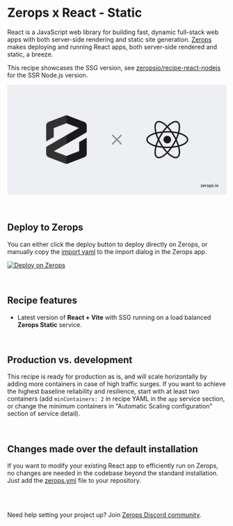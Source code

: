 # Zerops x React - Static

React is a JavaScript web library for building fast, dynamic full-stack web apps with both server-side rendering and static site generation. <a href="https://zerops.io/" target="_blank">Zerops</a> makes deploying and running React apps, both server-side rendered and static, a breeze.

This recipe showcases the SSG version, see [zeropsio/recipe-react-nodejs](https://github.com/zeropsio/recipe-react-nodejs) for the SSR Node.js version.

![react](https://github.com/zeropsio/recipe-shared-assets/blob/main/covers/svg/cover-react.svg)

<br/>

## Deploy to Zerops

You can either click the deploy button to deploy directly on Zerops, or manually copy the [import yaml](https://github.com/zeropsio/recipe-react-static/blob/main/zerops-project-import.yml) to the import dialog in the Zerops app.

[![Deploy on Zerops](https://github.com/zeropsio/recipe-shared-assets/blob/main/deploy-button/green/deploy-button.svg)](https://app.zerops.io/recipe/react-static)

<br/>

## Recipe features
- Latest version of **React + Vite** with SSG running on a load balanced **Zerops Static** service.

<br/>

## Production vs. development
This recipe is ready for production as is, and will scale horizontally by adding more containers in case of high traffic surges. If you want to achieve the highest baseline reliability and resilience, start with at least two containers (add `minContainers: 2` in recipe YAML in the `app` service section, or change the minimum containers in "Automatic Scaling configuration" section of service detail).

<br/>

## Changes made over the default installation
If you want to modify your existing React app to efficiently run on Zerops, no changes are needed in the codebase beyond the standard installation. Just add the [zerops.yml](https://github.com/zeropsio/recipe-react-static/blob/main/zerops.yml) file to your repository.

<br/>
<br/>

Need help setting your project up? Join [Zerops Discord community](https://discord.com/invite/WDvCZ54).
